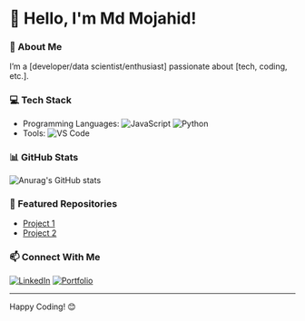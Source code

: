 # 👋 Hello, I'm Md Mojahid!

### 🚀 About Me
I’m a [developer/data scientist/enthusiast] passionate about [tech, coding, etc.].

### 💻 Tech Stack
- Programming Languages: ![JavaScript](https://img.shields.io/badge/-JavaScript-yellow) ![Python](https://img.shields.io/badge/-Python-blue)
- Tools: ![VS Code](https://img.shields.io/badge/-VS_Code-green)

### 📊 GitHub Stats
![Anurag's GitHub stats](https://github-readme-stats.vercel.app/api?username=mojahid2021&show_icons=true&theme=radical)

### 🌟 Featured Repositories
- [Project 1](https://github.com/yourusername/project1)
- [Project 2](https://github.com/yourusername/project2)

### 📫 Connect With Me
[![LinkedIn](https://img.shields.io/badge/-LinkedIn-blue)](https://linkedin.com/in/yourusername)
[![Portfolio](https://img.shields.io/badge/-Portfolio-red)](https://yourportfolio.com)

---

Happy Coding! 😊
